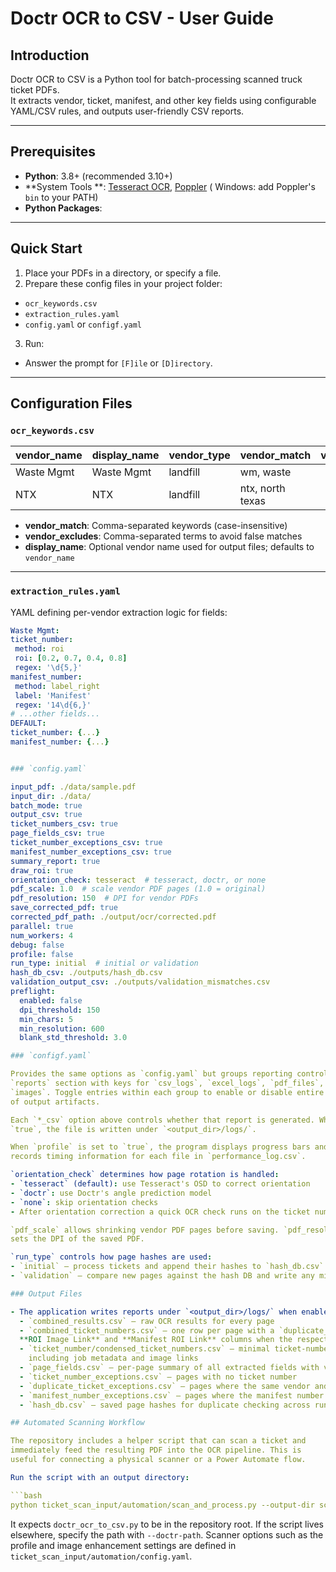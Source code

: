 # Doctr OCR to CSV - User Guide

## Introduction

Doctr OCR to CSV is a Python tool for batch-processing scanned truck ticket PDFs.  
It extracts vendor, ticket, manifest, and other key fields using configurable YAML/CSV rules, and outputs user-friendly
CSV reports.

---

## Prerequisites

- **Python**: 3.8+ (recommended 3.10+)
- **System Tools
  **: [Tesseract OCR](https://github.com/tesseract-ocr/tesseract), [Poppler](http://blog.alivate.com.au/poppler-windows/) (
  Windows: add Poppler's `bin` to your PATH)
- **Python Packages**:

---

## Quick Start

1. Place your PDFs in a directory, or specify a file.
2. Prepare these config files in your project folder:

- `ocr_keywords.csv`
- `extraction_rules.yaml`
- `config.yaml` or `configf.yaml`

3. Run:

- Answer the prompt for `[F]ile` or `[D]irectory`.

---

## Configuration Files

### `ocr_keywords.csv`

| vendor_name | display_name | vendor_type | vendor_match     | vendor_excludes |
|-------------|--------------|-------------|------------------|-----------------|
| Waste Mgmt  | Waste Mgmt   | landfill    | wm, waste        |                 |
| NTX         | NTX         | landfill    | ntx, north texas |                 |

- **vendor_match**: Comma-separated keywords (case-insensitive)
- **vendor_excludes**: Comma-separated terms to avoid false matches
- **display_name**: Optional vendor name used for output files; defaults to `vendor_name`

---

### `extraction_rules.yaml`

YAML defining per-vendor extraction logic for fields:

```yaml
Waste Mgmt:
ticket_number:
 method: roi
 roi: [0.2, 0.7, 0.4, 0.8]
 regex: '\d{5,}'
manifest_number:
 method: label_right
 label: 'Manifest'
 regex: '14\d{6,}'
# ...other fields...
DEFAULT:
ticket_number: {...}
manifest_number: {...}


### `config.yaml`

input_pdf: ./data/sample.pdf
input_dir: ./data/
batch_mode: true
output_csv: true
ticket_numbers_csv: true
page_fields_csv: true
ticket_number_exceptions_csv: true
manifest_number_exceptions_csv: true
summary_report: true
draw_roi: true
orientation_check: tesseract  # tesseract, doctr, or none
pdf_scale: 1.0  # scale vendor PDF pages (1.0 = original)
pdf_resolution: 150  # DPI for vendor PDFs
save_corrected_pdf: true
corrected_pdf_path: ./output/ocr/corrected.pdf
parallel: true
num_workers: 4
debug: false
profile: false
run_type: initial  # initial or validation
hash_db_csv: ./outputs/hash_db.csv
validation_output_csv: ./outputs/validation_mismatches.csv
preflight:
  enabled: false
  dpi_threshold: 150
  min_chars: 5
  min_resolution: 600
  blank_std_threshold: 3.0

### `configf.yaml`

Provides the same options as `config.yaml` but groups reporting controls under a
`reports` section with keys for `csv_logs`, `excel_logs`, `pdf_files`, and
`images`. Toggle entries within each group to enable or disable entire classes
of output artifacts.

Each `*_csv` option above controls whether that report is generated. When set to
`true`, the file is written under `<output_dir>/logs/`.

When `profile` is set to `true`, the program displays progress bars and
records timing information for each file in `performance_log.csv`.

`orientation_check` determines how page rotation is handled:
- `tesseract` (default): use Tesseract's OSD to correct orientation
- `doctr`: use Doctr's angle prediction model
- `none`: skip orientation checks
- After orientation correction a quick OCR check runs on the ticket number ROI (top-right by default or vendor-specific). Pages where this region contains no digits are logged to `roi_exceptions.csv` with reason `ticket-number missing/obscured`.

`pdf_scale` allows shrinking vendor PDF pages before saving. `pdf_resolution`
sets the DPI of the saved PDF.

`run_type` controls how page hashes are used:
- `initial` – process tickets and append their hashes to `hash_db.csv`.
- `validation` – compare new pages against the hash DB and write any mismatches to `validation_output_csv`.

### Output Files

- The application writes reports under `<output_dir>/logs/` when enabled:
  - `combined_results.csv` – raw OCR results for every page
  - `combined_ticket_numbers.csv` – one row per page with a `duplicate_ticket` flag and
  **ROI Image Link** and **Manifest ROI Link** columns when the respective values are not `valid`
  - `ticket_number/condensed_ticket_numbers.csv` – minimal ticket-number report
    including job metadata and image links
  - `page_fields.csv` – per-page summary of all extracted fields with validation status
  - `ticket_number_exceptions.csv` – pages with no ticket number
  - `duplicate_ticket_exceptions.csv` – pages where the same vendor and ticket number combination appears more than once ("duplicate ticket pages") and any pages that produced no OCR text
  - `manifest_number_exceptions.csv` – pages where the manifest number is missing or invalid
  - `hash_db.csv` – saved page hashes for duplicate checking across runs

## Automated Scanning Workflow

The repository includes a helper script that can scan a ticket and
immediately feed the resulting PDF into the OCR pipeline. This is
useful for connecting a physical scanner or a Power Automate flow.

Run the script with an output directory:

```bash
python ticket_scan_input/automation/scan_and_process.py --output-dir scanned_tickets
```

It expects `doctr_ocr_to_csv.py` to be in the repository root. If the
script lives elsewhere, specify the path with `--doctr-path`. Scanner
options such as the profile and image enhancement settings are defined
in `ticket_scan_input/automation/config.yaml`.


